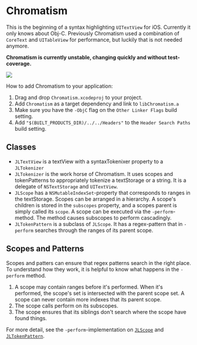 Chromatism
==========

This is the beginning of a syntax highlighting `UITextView` for iOS. Currently it only knows about Obj-C. Previously Chromatism used a combination of `CoreText` and `UITableView` for performance, but luckily that is not needed anymore.

**Chromatism is currently unstable, changing quickly and without test-coverage.**

![](http://anviking.com/img/chromatism_black.png)

How to add Chromatism to your application:

1. Drag and drop `Chromatism.xcodeproj` to your project.
2. Add `Chromatism` as a target dependency and link to `libChromatism.a`
3. Make sure you have the `-ObjC` flag on the `Other Linker Flags` build setting.
4. Add `"$(BUILT_PRODUCTS_DIR)/../../Headers"` to the `Header Search Paths` build setting.

## Classes
- `JLTextView` is a textView with a syntaxTokenixer property to a `JLTokenizer`
- `JLTokenizer` is the work horse of Chromatism. It uses scopes and tokenPatterns to appropriately tokenize a textStorage or a string. It is a delegate of `NSTextStorage` and `UITextView`.
- `JLScope` has a `NSMutableIndexSet`-property that corresponds to ranges in the textStorage. Scopes can be arranged in a hierarchy. A scope's children is stored in the `subscopes` property, and a scopes parent is simply called its `scope`. A scope can be executed via the `-perform`-method. The method causes subscopes to perform cascadingly. 
- `JLTokenPattern` is a subclass of `JLScope`. It has a regex-pattern that in `-perform` searches through the ranges of its parent scope.


## Scopes and Patterns
Scopes and patters can ensure that regex patterns search in the right place. To understand how they work, it is helpful to know what happens in the `-perform` method.

1. A scope may contain ranges before it's performed. When it's performed, the scope's set is intersected with the parent scope set. A scope can never contain more indexes that its parent scope.
2. The scope calls perform on its subscopes.
3. The scope ensures that its siblings don't search where the scope have found things.

For more detail, see the `-perform`-implementation on [`JLScope`](https://github.com/Anviking/Chromatism/blob/master/Chromatism/Chromatism/JLScope.m#65) and [`JLTokenPattern`](https://github.com/Anviking/Chromatism/blob/master/Chromatism/Chromatism/JLTokenPattern.m#56).


